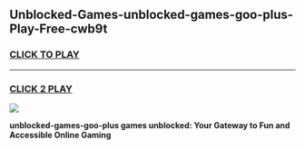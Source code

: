 
## Unblocked-Games-unblocked-games-goo-plus-Play-Free-cwb9t
<h3>
<a href="https://premium76.site?title=unblocked-games-goo-plus&ref=12A">CLICK TO PLAY</a></h3>
<hr>

<h3>
<a href="https://premium76.site?title=unblocked-games-goo-plus&ref=12A">CLICK 2 PLAY</a>
  
</h3>

<a href="https://premium76.site?title=unblocked-games-goo-plus&ref=12A"><img src="https://clearcache.store/games.png"></a>


**unblocked-games-goo-plus games unblocked: Your Gateway to Fun and Accessible Online Gaming**
